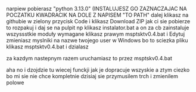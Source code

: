 narpiew pobierasz "python 3.13.0" (INSTALUJESZ GO ZAZNACZAJAC NA POCZATKU KWADRACIK NA DOLE Z NAPISEM "TO PATH"
dalej klikasz na githubie w zielony przycisk Code i klikasz Download ZIP
jak ci sie pobierze to rozpakuj i daj se na pulpit np
klikasz instalator.bat a on za cb zainstaluje wszyssstkie moduły wymagane
klikasz prawym msptsktv0.4.bat i Edytuj
zmieniasz myslniki na nazwe twojego user w Windows bo to sciezka pliku
klikasz msptsktv0.4.bat i dzialasz

za kazdym nastepnym razem uruchamiasz to przez msptskv0.4.bat

aha no i dzojdzie tu wiecej funckji jak je dopracuje wszyskie a ztym ciezko bo mi sie nie chce kompletnie dzisiaj sie przymusilem trch i zmienilem polowe 
